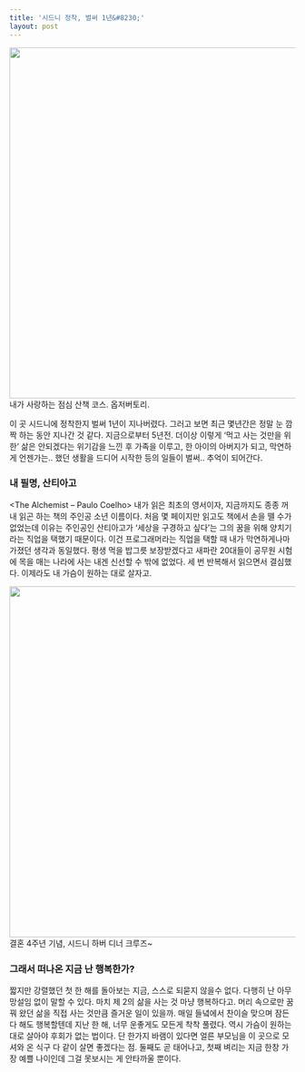 ```yaml
---
title: '시드니 정착, 벌써 1년&#8230;'
layout: post
---
```

<div id="toc"></div>
<img src="http://w12ard.github.io/wp-content/uploads/1/cfile24.uf.176906044BD18C8F582FC9.jpg" width="824" height="618" alt="" filename="cfile24.uf.176906044BD18C8F582FC9.jpg" filemime="" />
내가 사랑하는 점심 산책 코스. 옵저버토리.
 
이 곳 시드니에 정착한지 벌써 1년이 지나버렸다. 그러고 보면 최근 몇년간은 정말 눈 깜짝 하는 동안 지나간 것 같다. 지금으로부터 5년전. 더이상 이렇게 &#8216;먹고 사는 것만을 위한&#8217; 삶은 안되겠다는 위기감을 느낀 후 가족을 이루고, 한 아이의 아버지가 되고, 막연하게 언젠가는.. 했던 생활을 드디어 시작한 등의 일들이 벌써.. 추억이 되어간다. 

### 내 필명, 산티아고 ###

<The Alchemist &#8211; Paulo Coelho> 내가 읽은 최초의 영서이자, 지금까지도 종종 꺼내 읽곤 하는 책의 주인공 소년 이름이다. 처음 몇 페이지만 읽고도 책에서 손을 뗄 수가 없었는데 이유는 주인공인 산티아고가 &#8216;세상을 구경하고 싶다&#8217;는 그의 꿈을 위해 양치기라는 직업을 택했기 때문이다. 이건 프로그래머라는 직업을 택할 때 내가 막연하게나마 가졌던 생각과 동일했다. 평생 먹을 밥그릇 보장받겠다고 새파란 20대들이 공무원 시험에 목을 매는 나라에 사는 내겐 신선할 수 밖에 없었다. 세 번 반복해서 읽으면서 결심했다. 이제라도 내 가슴이 원하는 대로 살자고.

<img src="http://w12ard.github.io/wp-content/uploads/1/cfile23.uf.132DCB0F4BD197B61C7CE4.jpg" width="824" height="618" alt="" filename="cfile23.uf.132DCB0F4BD197B61C7CE4.jpg" filemime="" />
결혼 4주년 기념, 시드니 하버 디너 크루즈~
  
### 그래서 떠나온 지금 난 행복한가? ###

짧지만 강렬했던 첫 한 해를 돌아보는 지금, 스스로 되묻지 않을수 없다. 다행히 난 아무 망설임 없이 말할 수 있다. 마치 제 2의 삶을 사는 것 마냥 행복하다고. 머리 속으로만 꿈꿔 왔던 삶을 직접 사는 것만큼 즐거운 일이 있을까. 매일 들녘에서 찬이슬 맞으며 잠든다 해도 행복할텐데 지난 한 해, 너무 운좋게도 모든게 착착 풀렸다. 역시 가슴이 원하는 대로 살아야 후회가 없는 법이다. 단 한가지 바램이 있다면 얼른 부모님을 이 곳으로 모셔와 온 식구 다 같이 살면 좋겠다는 점. 둘째도 곧 태어나고, 첫째 벼리는 지금 한창 가장 예쁠 나이인데 그걸 못보시는 게 안타까울 뿐이다.